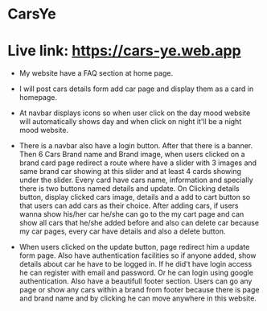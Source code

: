 # CarsYe
# Live link: https://cars-ye.web.app

* My website have a FAQ section at home page.
* I will post cars details form add car page and display them as a card in homepage.
* At navbar displays icons so when user click on the day mood website will automatically shows day and when click on night it'll be a night mood website.

* There is a navbar also have a login button. After that there is a banner. Then 6 Cars Brand name and Brand image, when users clicked on a brand card page redirect a route where have a slider with 3 images and same brand car showing at this slider and at least 4 cards showing under the slider. Every card have cars name, information and specially there is two buttons named details and update. On Clicking details button, display clicked cars image, details and a add to cart button so that users can add cars as their choice. After adding cars, if users wanna show his/her car he/she can go to the my cart page and can show all cars that he/she added before and also can delete car because my car pages, every car have details and also a delete button.

* When users clicked on the update button, page redirect him a update form page. Also have authentication facilities so if anyone added, show details about car he have to be logged in. If he did't have login access he can register with email and password. Or he can login using google authentication. Also have a beautifull footer section. Users can go any page or show any cars within a brand from footer because there is page and brand name and by clicking he can move anywhere in this website.

